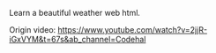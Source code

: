 Learn a beautiful weather web html.

Origin video: https://www.youtube.com/watch?v=2jjR-iGxVYM&t=67s&ab_channel=Codehal
